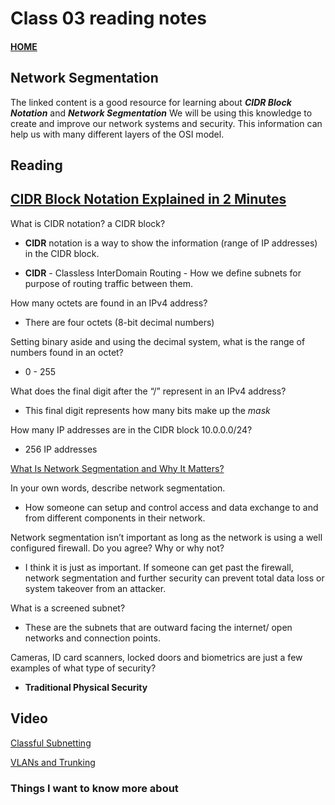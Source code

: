 # Class 03 reading notes

#### [HOME](https://cesarderio.github.io/reading-notes/)

## Network Segmentation

The linked content is a good resource for learning about ***CIDR Block Notation*** and ***Network Segmentation*** We will be using this knowledge to create and improve our network systems and security. This information can help us with many different layers of the OSI model.

## Reading

## [CIDR Block Notation Explained in 2 Minutes](https://medium.com/@acropoiesis/cidr-block-notation-explained-in-2-minutes-1010ec0dbc15)

What is CIDR notation? a CIDR block?

* **CIDR** notation is a way to show the information (range of IP addresses) in the CIDR block.

* **CIDR** - Classless InterDomain Routing - How we define subnets for purpose of routing traffic between them.

How many octets are found in an IPv4 address?

* There are four octets (8-bit decimal numbers)

Setting binary aside and using the decimal system, what is the range of numbers found in an octet?

* 0 - 255

What does the final digit after the “/” represent in an IPv4 address?

* This final digit represents how many bits make up the *mask*

How many IP addresses are in the CIDR block 10.0.0.0/24?

* 256 IP addresses

[What Is Network Segmentation and Why It Matters?](https://www.comptia.org/blog/security-awareness-training-network-segmentation)

In your own words, describe network segmentation.

* How someone can setup and control access and data exchange to and from different components in their network.

Network segmentation isn’t important as long as the network is using a well configured firewall. Do you agree? Why or why not?

* I think it is just as important. If someone can get past the firewall, network segmentation and further security can prevent total data loss or system takeover from an attacker.

What is a screened subnet?

* These are the subnets that are outward facing the internet/ open networks and connection points.

Cameras, ID card scanners, locked doors and biometrics are just a few examples of what type of security?

* **Traditional Physical Security**

## Video

[Classful Subnetting](https://www.professormesser.com/network-plus/n10-008/n10-008-video/classful-subnetting-n10-008/)

[VLANs and Trunking](https://www.professormesser.com/network-plus/n10-008/n10-008-video/vlans-and-trunking-n10-008/)

### Things I want to know more about

